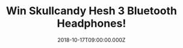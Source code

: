 ---
campaign-uuid: "c-4e62ca07-a645-4aee-98e2-8d8fd11e05a6"
type: "Competition"
category: "Technology"
date: "2018-10-17T09:00:00.000Z"
end-date: "2018-11-17T23:59:00.000Z"
disable-form: false
is_promoted: false
has_entry_page: true
title: "Win Skullcandy Hesh 3 Bluetooth Headphones!"
competition-description: "<p>Skullcandy is changing the way you listen to music, and\
  \ they have done it again with the brand new Skullcandy Hesh 3 Bluetooth Headphones,\
  \ the ones you won’t want to miss. An absolute wireless freedom.</p>\r\n<p>Enter\
  \ below for a chance to win them.</p>"
hero-header: "Win Skullcandy Hesh 3 Bluetooth Headphones!"
terms-confirmation: "N/A"
banner-img: "https://assets.expresslyapp.com/asset-d33135d1-1b67-461b-9b2e-dce754d918e5.jpg"
logo-left-href: "https://www.skullcandy.com"
logo-left-image: "https://assets.expresslyapp.com/asset-fcf9547d-6daa-4abc-8f9d-afc91916e90b.jpg"
logo-left-title: "Skullcandy"
bg-image-hero: "https://assets.expresslyapp.com/asset-f8aa68cc-ff6d-4d4e-a694-7ca61fe5572e.jpg"
bg-image-first: "https://assets.expresslyapp.com/asset-48ba8186-cebf-47ec-b217-27aa930fa29f.jpg"
bg-image-second: "https://assets.expresslyapp.com/asset-f7cad536-7ea6-4161-8b70-a4e15c721dd9.jpg"
section1-content: "<p>Skullcandy is a global brand bringing the noise and pushing\
  \ boundaries far and wide. They have successfully modernized audio and leveled the\
  \ playing field by making high fidelity affordable and high style attainable!<p>Their\
  \ goal is simple: innovate to solve real problems and democratize amazing audio\
  \ experiences with quality and style. For people like you, like all of us. They\
  \ inspire life at full volume!</p>"
section2-content: "<p>With up to 22 hours of battery life and Rapid Charge technology,\
  \ Hesh 3 Wireless is designed to keep you listening all day long. A foldable design,\
  \ high-end audio drivers, and quality materials make them the perfect over-ear headphone\
  \ for any occasion. They are Wireless Perfection.</p>\r\n<p>Go-Anywhere Design,\
  \ All-Day Functionality, Ultimate Comfort... and many more features for you to discover!\
  \ Enter the form below for a chance to win these amazing headphones and get ready\
  \ to experience a perfect sound with Skullcandy!</p>"
entry-title: "Win Skullcandy Hesh 3 Bluetooth Headphones!"
entry-content: "Enter the draw to win Skullcandy Hesh 3 Bluetooth Headphones! by completing\
  \ the form below before 23:59 on 17th of November 2018."
has-winner: false
prize-description: "Skullcandy Hesh 3 Bluetooth Headphones."
special-conditions: "Multiple entries are allowed up to one every day.\r\nThis competition\
  \ is also available on: http://club.expressly.io/competitons/skullcandy-hesh-3-bluetooth-headphones"
country-restrictions:
- "GB"
---